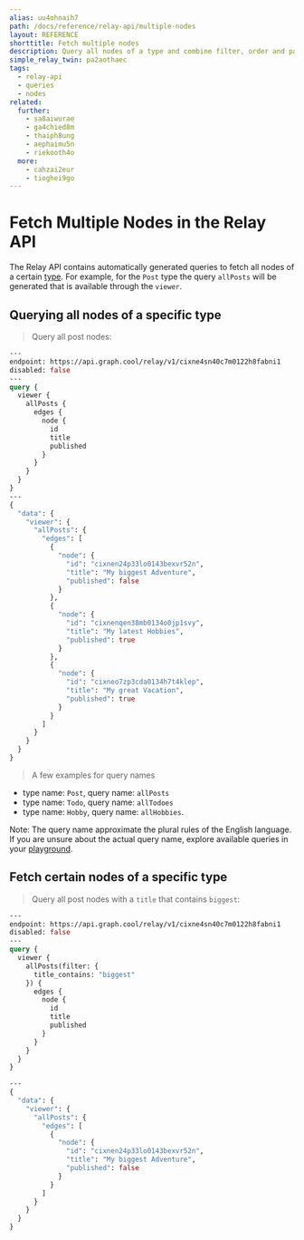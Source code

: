 ```yaml
---
alias: uu4ohnaih7
path: /docs/reference/relay-api/multiple-nodes
layout: REFERENCE
shorttitle: Fetch multiple nodes
description: Query all nodes of a type and combine filter, order and pagination query arguments to exactly define what data you want to fetch.
simple_relay_twin: pa2aothaec
tags:
  - relay-api
  - queries
  - nodes
related:
  further:
    - sa8aiwurae
    - ga4chied8m
    - thaiph8ung
    - aephaimu5n
    - riekooth4o
  more:
    - cahzai2eur
    - tioghei9go
---
```


# Fetch Multiple Nodes in the Relay API

The Relay API contains automatically generated queries to fetch all nodes of a certain [type](!alias-ij2choozae). For example, for the `Post` type the query `allPosts` will be generated that is available through the `viewer`.

## Querying all nodes of a specific type

> Query all post nodes:

```graphql
---
endpoint: https://api.graph.cool/relay/v1/cixne4sn40c7m0122h8fabni1
disabled: false
---
query {
  viewer {
    allPosts {
      edges {
        node {
          id
          title
          published
        }
      }
    }
  }
}
---
{
  "data": {
    "viewer": {
      "allPosts": {
        "edges": [
          {
            "node": {
              "id": "cixnen24p33lo0143bexvr52n",
              "title": "My biggest Adventure",
              "published": false
            }
          },
          {
            "node": {
              "id": "cixnenqen38mb0134o0jp1svy",
              "title": "My latest Hobbies",
              "published": true
            }
          },
          {
            "node": {
              "id": "cixneo7zp3cda0134h7t4klep",
              "title": "My great Vacation",
              "published": true
            }
          }
        ]
      }
    }
  }
}
```

> A few examples for query names
* type name: `Post`, query name: `allPosts`
* type name: `Todo`, query name: `allTodoes`
* type name: `Hobby`, query name: `allHobbies`.

Note: The query name approximate the plural rules of the English language. If you are unsure about the actual query name, explore available queries in your [playground](!alias-oe1ier4iej).

## Fetch certain nodes of a specific type

> Query all post nodes with a `title` that contains `biggest`:

```graphql
---
endpoint: https://api.graph.cool/relay/v1/cixne4sn40c7m0122h8fabni1
disabled: false
---
query {
  viewer {
    allPosts(filter: {
      title_contains: "biggest"
    }) {
      edges {
        node {
          id
          title
          published
        }
      }
    }
  }
}

---
{
  "data": {
    "viewer": {
      "allPosts": {
        "edges": [
          {
            "node": {
              "id": "cixnen24p33lo0143bexvr52n",
              "title": "My biggest Adventure",
              "published": false
            }
          }
        ]
      }
    }
  }
}
```

